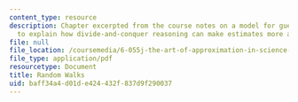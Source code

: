 ```yaml
---
content_type: resource
description: Chapter excerpted from the course notes on a model for guessing in order
  to explain how divide-and-conquer reasoning can make estimates more accurate.
file: null
file_location: /coursemedia/6-055j-the-art-of-approximation-in-science-and-engineering-spring-2008/baff34a4d01de424432f837d9f290037_feb13.pdf
file_type: application/pdf
resourcetype: Document
title: Random Walks
uid: baff34a4-d01d-e424-432f-837d9f290037
---
```


